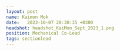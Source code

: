```yaml
---
layout: post
name: Kaimon Mok
date:   2023-10-07 20:30:35 +0300
headshot: headshot_KaiMon_Sept_2023_1.png
position: Mechanical Co-Lead
tags: sectionlead
---
```

